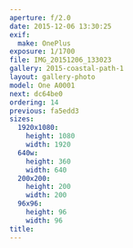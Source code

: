 ```yaml
---
aperture: f/2.0
date: 2015-12-06 13:30:25
exif:
  make: OnePlus
exposure: 1/1700
file: IMG_20151206_133023
gallery: 2015-coastal-path-1
layout: gallery-photo
model: One A0001
next: dc64be0
ordering: 14
previous: fa5edd3
sizes:
  1920x1080:
    height: 1080
    width: 1920
  640w:
    height: 360
    width: 640
  200x200:
    height: 200
    width: 200
  96x96:
    height: 96
    width: 96
title: 
---
```

